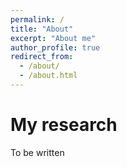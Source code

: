 ```yaml
---
permalink: /
title: "About"
excerpt: "About me"
author_profile: true
redirect_from: 
  - /about/
  - /about.html
---
```


My research
======

To be written
